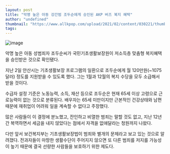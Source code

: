 ```yaml
---
layout: post
title: "악명 높은 아동 강간범 조두순에게 승인된 AKP 버즈 복지 혜택"
author: "undefined"
thumbnail: "https://www.allkpop.com/upload/2021/02/content/030221/thumb/1612336882-0001064362-001-20210202165710267.jpg"
tags: 
---
```



![image](https://www.allkpop.com/upload/2021/02/content/030221/1612336882-0001064362-001-20210202165710267.jpg)

악명 높은 아동 성범죄자 조두순씨가 국민기초생활보장원이 저소득층 맞춤형 복지혜택을 승인받은 것으로 확인됐다.

지난 2일 안산시는 기초생활보장 프로그램의 일환으로 조두순에게 월 120만원(~1075달러) 정도를 지원받을 수 있도록 했다. 그는 1월과 12월의 복지 수당을 모두 소급해서 받을 것이다.

수급자 설정 기준은 노동능력, 소득, 재산 등으로 조두순은 현재 65세 이상 고령으로 근로능력이 없는 것으로 분류된다. 배우자는 65세 미만이지만 근본적인 건강상태와 남편 때문에 재취업이 어려워 일을 계속할 수 없다고 주장했다.

많은 사람들이 이 결정에 분노했고, 잔인하고 비열한 범죄는 말할 것도 없고, 지난 12년간 복역하면서 세금을 내지 않았다는 점에서 자격을 없애달라는 청원까지 나왔다.

다만 앞서 보건복지부는 기초생활보장법이 범죄와 별개의 문제라고 보고 있는 것으로 알려졌다. 전과자들이 마땅한 생활수단이 주어지지 않으면 또 다른 범죄를 저지를 가능성이 높기 때문에 결국 선량한 사람들을 보호하기 위한 제도다.